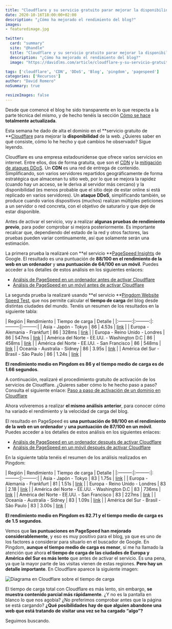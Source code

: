 ```yaml
---
title: "Cloudflare y su servicio gratuito parar mejorar la disponibilidad de tu web"
date: 2020-10-16T18:00:00+02:00
description: "¿Cómo ha mejorado el rendimiento del blog?"
images:
- featuredimage.jpg

twitter:
  card: "summary"
  site: "@handle"
  title: "Cloudflare y su servicio gratuito parar mejorar la disponibilidad de tu web"
  description: "¿Cómo ha mejorado el rendimiento del blog?"
  image: "https://davidlms.com/article/cloudflare-y-su-servicio-gratuito-parar-mejorar-la-disponibilidad-de-tu-web/featuredimage.jpg"

tags: ['cloudflare', 'CDN', 'DDoS', 'Blog', 'pingdom', 'pagespeed']
categories: ['Recursos']
author: "David Romero"
noSummary: true

resizeImages: false
---
```

Desde que comencé el blog he sido transparente en lo que respecta a la parte técnica del mismo, y de hecho tenéis la sección [Cómo se hace](https://davidlms.com/page/como-se-hace/) **totalmente actualizada**.

Esta semana he dado de alta el dominio en el **servicio gratuito de **[Cloudflare](https://www.cloudflare.com/es-es/) para mejorar la **disponibilidad** de la web. ¿Quieres saber en qué consiste, cómo lo he hecho y qué cambios he observado? Sigue leyendo.

Cloudflare es una empresa estadounidense que ofrece varios servicios en internet. Entre ellos, dos de forma gratuita, que son el [CDN](https://www.cloudflare.com/es-es/cdn/) y la [mitigación de ataques DDoS](https://www.cloudflare.com/es-es/ddos/). Un **CDN** es una red de entrega de contenido. Simplificando, son varios servidores repartidos geográficamente de forma estratégica que almacenan tu sitio web, por lo que se mejora la rapidez (cuando hay un acceso, se le deriva al servidor más cercano) y la disponibilidad (es menos probable que el sitio deje de estar online si está replicado en varios servidores). Un **ataque DDoS**, simplificando también, se produce cuando varios dispositivos (muchos) realizan múltiples peticiones a un servidor o red concreta, con el objetivo de saturarlo y que deje de estar disponible.

Antes de activar el servicio, voy a realizar **algunas pruebas de rendimiento previo**, para poder comprobar si mejora posteriormente. Es importante recalcar que, dependiendo del estado de la red y otros factores, las pruebas pueden variar continuamente, así que solamente serán una estimación.

La primera prueba la realizaré con **el servicio **[PageSpeed Insights](https://developers.google.com/speed/pagespeed/insights/?hl=es) de Google. El resultado es una puntuación de **88/100 en el rendimiento de la web en un ordenador** y **una puntuación de 64/100 en un móvil**. Puedes acceder a los detalles de estos análisis en los siguientes enlaces:

* [Análsis de PageSpeed en un ordenador antes de activar Cloudflare](https://davidlms.github.io/ArchivosBlog/PageSpeed_antes_cloudfare_ordenador.html)
* [Análsis de PageSpeed en un móvil antes de activar Cloudflare](https://davidlms.github.io/ArchivosBlog/PageSpeed_antes_cloudfare_movil.html)

La segunda prueba la realizaré usando **el servicio **[Pingdom Website Speed Test](https://tools.pingdom.com/), que nos permite calcular el **tiempo de carga** del blog desde distintas ciudades del mundo. Tenéis un resumen de los resultados en la siguiente tabla:

| Región | Rendimiento | Tiempo de carga | Detalle |
|:———:|:———:|:———:|:———:|
|   Asia - Japón - Tokyo   |   86  | 4.53s | [link](https://tools.pingdom.com/#5d478cb750400000) |
|   Europa - Alemania - Frankfurt   |   86  | 328ms |  [link](https://tools.pingdom.com/#5d478d3443400000) |
|   Europa - Reino Unido - Londres  |   86  | 547ms |  [link](https://tools.pingdom.com/#5d478d4cca800000) |
|   América del Norte - EE.UU. - Washington D.C   |   86  | 458ms |  [link](https://tools.pingdom.com/#5d478d6612800000) |
|   América del Norte - EE.UU. - San Francisco   |   86  | 548ms |  [link](https://tools.pingdom.com/#5d478dfc36c00000) |
|   Oceanía - Australia - Sídney   |   86  | 3.95s |  [link](https://tools.pingdom.com/#5d478e1b38400000) |
|   América del Sur - Brasil - São Paulo   |   86  | 1.24s |  [link](https://tools.pingdom.com/#5d478e42d0800000) |

**El rendimiento medio en Pingdom es 86 y el tiempo medio de carga es de 1.66 segundos**.

A continuación, realizaré el procedimiento gratuito de activación de los servicios de Cloudflare. ¿Quieres saber cómo lo he hecho paso a paso? Consulta el siguiente enlace:
[Paso a paso de activación de un dominio en Cloudflare](https://davidlms.github.io/Presentaciones-HTML/cloudflare/cloudflare.html)

Ahora volveremos a realizar **el mismo análisis anterior**, para conocer cómo ha variado el rendimiento y la velocidad de carga del blog.

El resultado en PageSpeed es **una puntuación de 98/100 en el rendimiento de la web en un ordenador** y **una puntuación de 87/100 en un móvil**. Puedes acceder a los detalles de estos análisis en los siguientes enlaces:

* [Análsis de PageSpeed en un ordenador después de activar Cloudflare](https://davidlms.github.io/ArchivosBlog/PageSpeed_despues_cloudfare_ordenador.html)
* [Análsis de PageSpeed en un móvil después de activar Cloudflare](https://davidlms.github.io/ArchivosBlog/PageSpeed_despues_cloudfare_movil.html)

En la siguiente tabla tenéis el resumen de los análisis realizados en Pingdom:

| Región | Rendimiento | Tiempo de carga | Detalle |
|:———:|:———:|:———:|:———:|
|   Asia - Japón - Tokyo   |   83  | 1.75s | [link](https://tools.pingdom.com/#5d4983bda7800000) |
|   Europa - Alemania - Frankfurt   |   81  | 1.51s |  [link](https://tools.pingdom.com/#5d4984116c400000) |
|   Europa - Reino Unido - Londres  |   83  | 2.18 |  [link](https://tools.pingdom.com/#5d49844952c00000) |
|   América del Norte - EE.UU. - Washington D.C   |   83  | 736ms |  [link](https://tools.pingdom.com/#5d49846c21400000) |
|   América del Norte - EE.UU. - San Francisco   |   83  | 227ms |  [link](https://tools.pingdom.com/#5d49848a69400000) |
|   Oceanía - Australia - Sídney   |   83  | 1.09s |  [link](https://tools.pingdom.com/#5d4984a7fbc00000) |
|   América del Sur - Brasil - São Paulo   |   83  | 3.00s |  [link](https://tools.pingdom.com/#5d4984c4b8800000) |

**El rendimiento medio en Pingdom es 82.71 y el tiempo medio de carga es de 1.5 segundos**.

Vemos que **las puntuaciones en PageSpeed han mejorado considerablemente**, y eso es muy positivo para el blog, ya que es uno de los factores a considerar para situarlo en el buscador de Google. En Pingdom, **aunque el tiempo medio de carga es menor**, sí me ha llamado la atención que ahora **el tiempo de carga de las ciudades de Europa y América del Sur es más lento** que antes de activar el servicio. Es una pena, ya que la mayor parte de las visitas vienen de estas regiones. **Pero hay un detalle importante**. En Cloudflare aparece la siguiente imagen:

![Diagrama en Cloudflare sobre el tiempo de carga](/static/cargacloudflare.png)

El tiempo de carga total con Cloudflare es más lento, sin embargo, **se muestra contenido parcial más rápidamente**. ¿Y no es la pantalla en blanco lo que nos agobia? ¿No preferimos comprobar antes que la página se está cargando? **¿Qué posibilidades hay de que alguien abandone una web que está tratando de visitar una vez se ha cargado “algo”?**

Seguimos buscando.